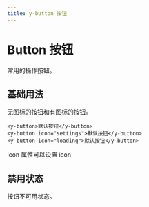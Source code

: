 ```yaml
---
title: y-button 按钮
---
```


# Button 按钮

常用的操作按钮。

## 基础用法

无图标的按钮和有图标的按钮。
<ClientOnly>
<ybutton-demo></ybutton-demo>
</ClientOnly>

```vue
<y-button>默认按钮</y-button>
<y-button icon="settings">默认按钮</y-button>
<y-button icon="loading">默认按钮</y-button>
```

icon 属性可以设置 icon

## 禁用状态

按钮不可用状态。

<ClientOnly>
<ybutton-demo-disabled></ybutton-demo-disabled>
</ClientOnly>


